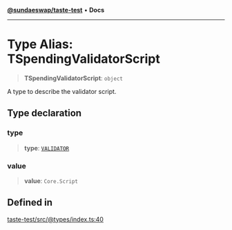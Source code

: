 [**@sundaeswap/taste-test**](../README.md) • **Docs**

***

# Type Alias: TSpendingValidatorScript

> **TSpendingValidatorScript**: `object`

A type to describe the validator script.

## Type declaration

### type

> **type**: [`VALIDATOR`](../enumerations/EScriptType.md#validator)

### value

> **value**: `Core.Script`

## Defined in

[taste-test/src/@types/index.ts:40](https://github.com/SundaeSwap-finance/sundae-sdk/blob/main/packages/taste-test/src/@types/index.ts#L40)
